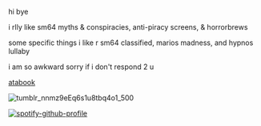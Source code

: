 hi bye

i rlly like sm64 myths & conspiracies, anti-piracy screens, & horrorbrews

some specific things i like r sm64 classified, marios madness, and hypnos lullaby

i am so awkward sorry if i don't respond 2 u

[atabook](https://bombtrack.atabook.org/)


![tumblr_nnmz9eEq6s1u8tbq4o1_500](https://github.com/user-attachments/assets/f36d3f4c-2ffa-4274-b292-eaaa8b2ff750)



[![spotify-github-profile](https://spotify-github-profile.kittinanx.com/api/view?uid=31ccuakfop2nbrlfgknd5fracn3i&cover_image=true&theme=natemoo-re&show_offline=false&background_color=121212&interchange=true&bar_color=fbfbfb&bar_color_cover=false)](https://github.com/kittinan/spotify-github-profile)

